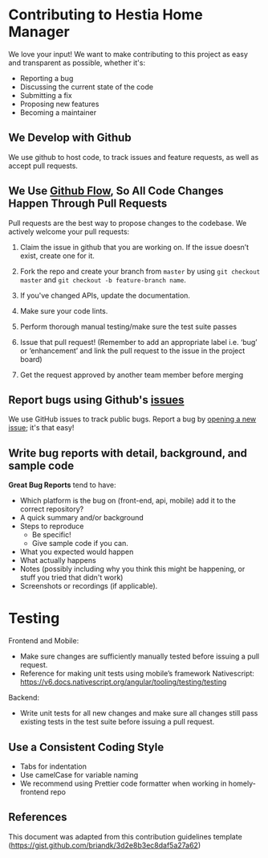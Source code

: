 ﻿# Contributing to Hestia Home Manager
We love your input! We want to make contributing to this project as easy and transparent as possible, whether it's:


- Reporting a bug
- Discussing the current state of the code
- Submitting a fix
- Proposing new features
- Becoming a maintainer


## We Develop with Github
We use github to host code, to track issues and feature requests, as well as accept pull requests.


## We Use [Github Flow](https://guides.github.com/introduction/flow/index.html), So All Code Changes Happen Through Pull Requests
Pull requests are the best way to propose changes to the codebase. We actively welcome your pull requests:


1. Claim the issue in github that you are working on. If the issue doesn’t exist, create one for it.

2. Fork the repo and create your branch from `master` by using `git checkout master` and `git checkout -b feature-branch name`.

3. If you've changed APIs, update the documentation.

4. Make sure your code lints.

5. Perform thorough manual testing/make sure the test suite passes

6. Issue that pull request! (Remember to add an appropriate label i.e. ‘bug’ or ‘enhancement’ and link the pull request to the issue in the project board)

7. Get the request approved by another team member before merging


## Report bugs using Github's [issues](https://github.com/piercebring/Homely/issues)
We use GitHub issues to track public bugs. Report a bug by [opening a new issue](); it's that easy!


## Write bug reports with detail, background, and sample code


**Great Bug Reports** tend to have:


- Which platform is the bug on (front-end, api, mobile) add it to the correct repository?
- A quick summary and/or background
- Steps to reproduce
  - Be specific!
  - Give sample code if you can. 
- What you expected would happen
- What actually happens
- Notes (possibly including why you think this might be happening, or stuff you tried that didn't work)
- Screenshots or recordings (if applicable).


# Testing
Frontend and Mobile:

- Make sure changes are sufficiently manually tested before issuing a pull request.
- Reference for making unit tests using mobile’s framework Nativescript: https://v6.docs.nativescript.org/angular/tooling/testing/testing


Backend: 

- Write unit tests for all new changes and make sure all changes still pass existing tests in the test suite before issuing a pull request.


## Use a Consistent Coding Style


* Tabs for indentation
* Use camelCase for variable naming
* We recommend using Prettier code formatter when working in homely-frontend repo 


## References
This document was adapted from this contribution guidelines template (https://gist.github.com/briandk/3d2e8b3ec8daf5a27a62)
